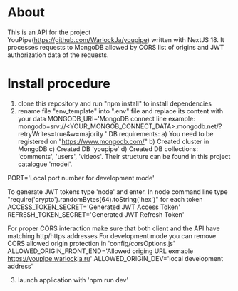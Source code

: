 # About
This is an API for the project YouPipe(https://github.com/WarlockJa/youpipe) written with NextJS 18. It processes requests to MongoDB allowed by CORS list of origins and JWT authorization data of the requests.

# Install procedure

1) clone this repository and run "npm install" to install dependencies
2) rename file "env_template" into ".env" file and replace its content with your data
  MONGODB_URI='MongoDB connect line example: mongodb+srv://<YOUR_MONGOB_CONNECT_DATA>.mongodb.net/<YOURPROJECT>?retryWrites=true&w=majority '
  DB requirements: 
  a) You need to be registered on "https://www.mongodb.com/"
  b) Created cluster in MongoDB
  c) Created DB 'youpipe'
  d) Created DB collections: 'comments', 'users', 'videos'. Their structure can be found in this project catalogue 'model'.
  
  PORT='Local port number for development mode'
  
  To generate JWT tokens type 'node' and enter. In node command line type "require('crypto').randomBytes(64).toString('hex')" for each token
  ACCESS_TOKEN_SECRET='Generated JWT Access Token'
  REFRESH_TOKEN_SECRET='Generated JWT Refresh Token'
  
  For proper CORS interaction make sure that both client and the API have matching http/https addresses
  For development mode you can remove CORS allowed origin protection in 'config/corsOptions.js'
  ALLOWED_ORIGIN_FRONT_END='Allowed origing URL exmaple https://youpipe.warlockja.ru'
  ALLOWED_ORIGIN_DEV='local development address'
  
3) launch application with 'npm run dev'
